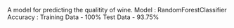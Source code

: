  A model for predicting the qualitity of wine.
 Model : RandomForestClassifier
 Accuracy : Training Data - 100%
            Test Data - 93.75%
